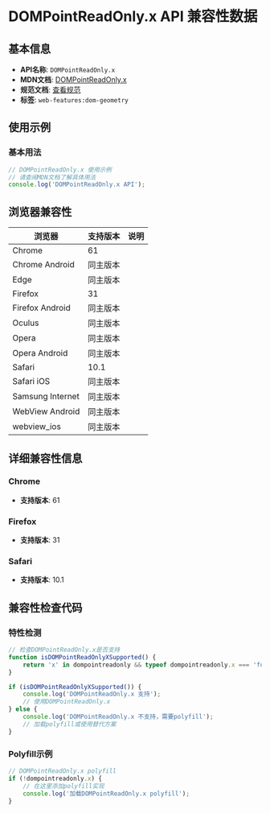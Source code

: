 # DOMPointReadOnly.x API 兼容性数据

## 基本信息

- **API名称**: `DOMPointReadOnly.x`
- **MDN文档**: [DOMPointReadOnly.x](https://developer.mozilla.org/docs/Web/API/DOMPointReadOnly/x)
- **规范文档**: [查看规范](https://drafts.fxtf.org/geometry/#dom-dompointreadonly-x)
- **标签**: `web-features:dom-geometry`

## 使用示例

### 基本用法

```javascript
// DOMPointReadOnly.x 使用示例
// 请查阅MDN文档了解具体用法
console.log('DOMPointReadOnly.x API');
```

## 浏览器兼容性

| 浏览器 | 支持版本 | 说明 |
|--------|----------|------|
| Chrome | 61 |  |
| Chrome Android | 同主版本 |  |
| Edge | 同主版本 |  |
| Firefox | 31 |  |
| Firefox Android | 同主版本 |  |
| Oculus | 同主版本 |  |
| Opera | 同主版本 |  |
| Opera Android | 同主版本 |  |
| Safari | 10.1 |  |
| Safari iOS | 同主版本 |  |
| Samsung Internet | 同主版本 |  |
| WebView Android | 同主版本 |  |
| webview_ios | 同主版本 |  |

## 详细兼容性信息

### Chrome

- **支持版本**: 61

### Firefox

- **支持版本**: 31

### Safari

- **支持版本**: 10.1

## 兼容性检查代码

### 特性检测

```javascript
// 检查DOMPointReadOnly.x是否支持
function isDOMPointReadOnlyXSupported() {
    return 'x' in dompointreadonly && typeof dompointreadonly.x === 'function';
}

if (isDOMPointReadOnlyXSupported()) {
    console.log('DOMPointReadOnly.x 支持');
    // 使用DOMPointReadOnly.x
} else {
    console.log('DOMPointReadOnly.x 不支持，需要polyfill');
    // 加载polyfill或使用替代方案
}
```

### Polyfill示例

```javascript
// DOMPointReadOnly.x polyfill
if (!dompointreadonly.x) {
    // 在这里添加polyfill实现
    console.log('加载DOMPointReadOnly.x polyfill');
}
```

